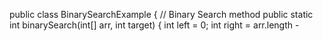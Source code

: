 public class BinarySearchExample {
    // Binary Search method
    public static int binarySearch(int[] arr, int target) {
        int left = 0;
        int right = arr.length - 
